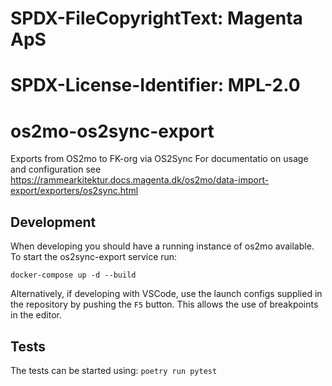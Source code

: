 # SPDX-FileCopyrightText: Magenta ApS
#
# SPDX-License-Identifier: MPL-2.0
# os2mo-os2sync-export

Exports from OS2mo to FK-org via OS2Sync
For documentatio on usage and configuration see https://rammearkitektur.docs.magenta.dk/os2mo/data-import-export/exporters/os2sync.html

## Development

When developing you should have a running instance of os2mo available. To start the os2sync-export service run:

```docker-compose up -d --build```

Alternatively, if developing with VSCode, use the launch configs supplied in the repository by pushing the `F5` button.  This allows the use of breakpoints in the editor.

## Tests
The tests can be started using: ```poetry run pytest```
